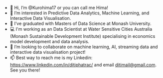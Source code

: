 - 👋 Hi, I’m @Kurohima17 or you can call me Hima!
- 👀 I’m interested in Predictive Data Analytics, Machine Learning, and Interactive Data Visualisation.
- 🌱 I’ve graduated with Masters of Data Science at Monash University.
- 💻 I'm working as an Data Scientist at Water Sensitive Cities Australia (Monash Sustainable Development Institute) specialising in economics model development and data analysis.
- 💞️ I’m looking to collaborate on machine learning, AI, streaming data and interactive data visualisation project!
- 📫 Best way to reach me is my Linkedin: https://www.linkedin.com/in/ditiphatrac/ and email ditimail@gmail.com. See you there!

<!---
Kurohima17/Kurohima17 is a ✨ special ✨ repository because its `README.md` (this file) appears on your GitHub profile.
You can click the Preview link to take a look at your changes.
--->
